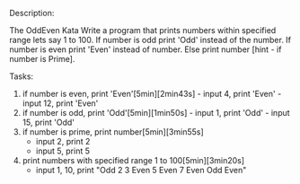 Description:
  
  The OddEven Kata
  Write a program that prints numbers within specified range lets say 1 to 100. If number is odd print 'Odd' instead of the number. If number is even print 'Even' instead of number. Else print number [hint - if number is Prime].

Tasks:
  1. if number is even, print 'Even'[5min][2min43s]
    - input 4, print 'Even'
    - input 12, print 'Even'
  2. if number is odd, print 'Odd'[5min][1min50s]
    - input 1, print 'Odd'
    - input 15, print 'Odd'
3. if number is prime, print number[5min][3min55s]
    - input 2, print 2
    - input 5, print 5
4. print numbers with specified range 1 to 100[5min][3min20s]
    - input 1, 10, print "Odd 2 3 Even 5 Even 7 Even Odd Even"
